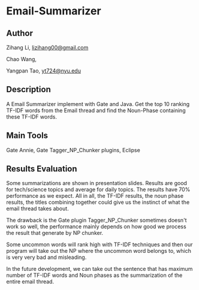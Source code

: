 Email-Summarizer
================


Author
--------------
Zihang Li, lizihang00@gmail.com
  
  Chao Wang, 
  
  Yangpan Tao, yt724@nyu.edu

Description
--------------
A Email Summarizer implement with Gate and Java. Get the top 10 ranking TF-IDF words from the Email thread and find the Noun-Phase containing these TF-IDF words.

Main Tools
--------------
Gate Annie, Gate Tagger_NP_Chunker plugins, Eclipse

Results Evaluation
--------------
Some summarizations are shown in presentation slides. Results are good for tech/science topics and average for daily topics. The results have 70% performance as we expect. All in all, the TF-IDF results, the noun phase results, the titles combining together could give us the instinct of what the email thread takes about.

The drawback is the Gate plugin Tagger_NP_Chunker sometimes doesn't work so well, the performance mainly depends on how good we process the result that generate by NP chunker.

Some uncommon words will rank high with TF-IDF techniques and then our program will take out the NP where the uncommon word belongs to, which is very very bad and misleading. 

In the future development, we can take out the sentence that has maximum number of TF-IDF words and Noun phases as the summarization of the entire email thread.








